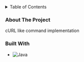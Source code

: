 <details>
  <summary>Table of Contents</summary>
  <ol>
    <li>
      <a href="#about-the-project">About The Project</a>
      <ul>
        <li><a href="#built-with">Built With</a></li>
      </ul>
    </li>
  </ol>
</details>

### About The Project
cURL like command implementation 

### Built With

* ![Java](https://img.shields.io/badge/java-red?style=for-the-badge&logo=Java&logoColor=red)


